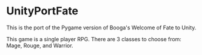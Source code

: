 # UnityPortFate
This is the port of the Pygame version of Booga's Welcome of Fate to Unity.

This game is a single player RPG.
There are 3 classes to choose from: Mage, Rouge, and Warrior.




